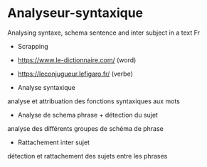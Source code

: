 # Analyseur-syntaxique
Analysing syntaxe, schema sentence and inter subject in a text Fr


- Scrapping

 - https://www.le-dictionnaire.com/ (word)
 
 - https://leconjugueur.lefigaro.fr/ (verbe)
 
 
 - Analyse syntaxique
 
 analyse et attribuation des fonctions syntaxiques aux mots
 
 - Analyse de schema phrase + détection du sujet
 
 analyse des différents groupes de schéma de phrase
 
 - Rattachement inter sujet
 
détection et rattachement des sujets entre les phrases
